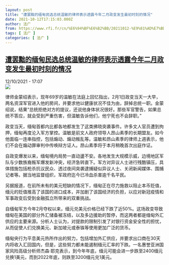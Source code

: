 ```yaml
---
layout: post
title: "遭罢黜的缅甸民选总统温敏的律师表示透露今年二月政变发生最初时刻的情况"
date: 2021-10-12T17:15:03.000Z
author: 法广
from: https://www.rfi.fr/cn/%E6%94%BF%E6%B2%BB/20211012-%E9%81%AD%E7%BD%A2%E9%BB%9C%E7%9A%84%E7%BC%85%E7%94%B8%E6%B0%91%E9%80%89%E6%80%BB%E7%BB%9F%E6%B8%A9%E6%95%8F%E7%9A%84%E5%BE%8B%E5%B8%88%E8%A1%A8%E7%A4%BA%E9%80%8F%E9%9C%B2%E4%BB%8A%E5%B9%B4%E4%BA%8C%E6%9C%88%E6%94%BF%E5%8F%98%E5%8F%91%E7%94%9F%E6%9C%80%E5%88%9D%E6%97%B6%E5%88%BB%E7%9A%84%E6%83%85%E5%86%B5
tags: [ 法广 ]
categories: [ 法广 ]
---
```

<!--1634058903000-->
[遭罢黜的缅甸民选总统温敏的律师表示透露今年二月政变发生最初时刻的情况](https://www.rfi.fr/cn/%E6%94%BF%E6%B2%BB/20211012-%E9%81%AD%E7%BD%A2%E9%BB%9C%E7%9A%84%E7%BC%85%E7%94%B8%E6%B0%91%E9%80%89%E6%80%BB%E7%BB%9F%E6%B8%A9%E6%95%8F%E7%9A%84%E5%BE%8B%E5%B8%88%E8%A1%A8%E7%A4%BA%E9%80%8F%E9%9C%B2%E4%BB%8A%E5%B9%B4%E4%BA%8C%E6%9C%88%E6%94%BF%E5%8F%98%E5%8F%91%E7%94%9F%E6%9C%80%E5%88%9D%E6%97%B6%E5%88%BB%E7%9A%84%E6%83%85%E5%86%B5)
------

<div>
<div>12/10/2021 - 17:07</div><img src="https://s.rfi.fr/media/display/372bdbf0-c762-11eb-9315-005056bff430/e43de38ade0e46860ba2caee04b0ce59482fe53d.jpg"><div >                    <p>律师金蒙绍表示，现年69岁的温敏在法庭上回忆指出，2月1日政变当天一大早，两名资深军官进入他的房间，并要求他以健康状况不佳为由，辞掉总统一职。金蒙绍说，结果“总统拒绝对方的提议，还说他身体状况很好。那些军官警告，如果总统不答应，就会受到严重伤害，但温敏告诉他们，他宁死也不会辞职。”</p><p>政变当天，缅甸首都内比都各地都发生了这类拂晓突袭事件。许多文人官员遭到拘押，缅甸再度沦入军方掌控。温敏是前文人政府领导人昂山素季的长期盟友。如今他面临一连串指控，包括煽动、煽动叛乱等。温敏和昂山素季的律师上週表示，他们不会在煽动罪审判中传唤辩方证人。昂山素季将于本月稍晚首次出庭作证。</p><p>自政变爆发以来，缅甸境内局势一直动盪不安。各地发生大规模示威，边境地区军队与少数族裔叛军爆发新冲突，经济急转直下。军方对异议人士进行残酷镇压，具体措施包括枪杀抗议民众、透过夜间突袭逮捕疑似异议人士、关闭新闻媒体、围捕记者等。据当地监督组织，军政府迄今已冷血杀害逾千名平民。</p><p>另据报道，在前所未有的美元短缺的情况下，缅甸正在尽力施救以阻止本币贬值，缅元的贬值推高了该国的进口成本，并加剧了该国经济的负担，以应对新冠疫情和军事政变后受到金融孤立所带来的双重挑战。</p><p>自缅甸军方今年2月夺权以来，缅元兑美元价格已经下跌了近50%。这场政变导致缅甸在美国的部分外汇储备被冻结，以及多边援助的暂停，而这两者都是缅甸外汇供应的主要来源。分析人士认为，对提款的限制引发了对银行资金安全性的担忧，从而促使人们兑换美元、新加坡元或泰铢等使用更加广泛的货币。</p><p>缅甸央行为平息美元热所作出的努力，包括增加外汇供应，并要求出口商在30天内将收入汇回国内，但是，这些努力都未能遏制缅元汇率的下跌。一名惠誉亚洲国家风险高级分析师杰森·耶克表示，到今年年底，缅元可能会进一步跌至2400缅元兑换1美元，而到2022年底，则跌至3200缅元兑1美元。</p>                                            <div data-selfpromo-newsletter>    </div>    <div data-selfpromo-app>    </div>                </div>
</div>
